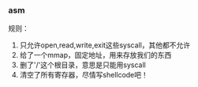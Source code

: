 ### asm

规则：
1. 只允许open,read,write,exit这些syscall，其他都不允许
2. 给了一个mmap，固定地址，用来存放我们的东西
3. 删了'/'这个根目录，意思是只能用syscall
4. 清空了所有寄存器，尽情写shellcode吧！

